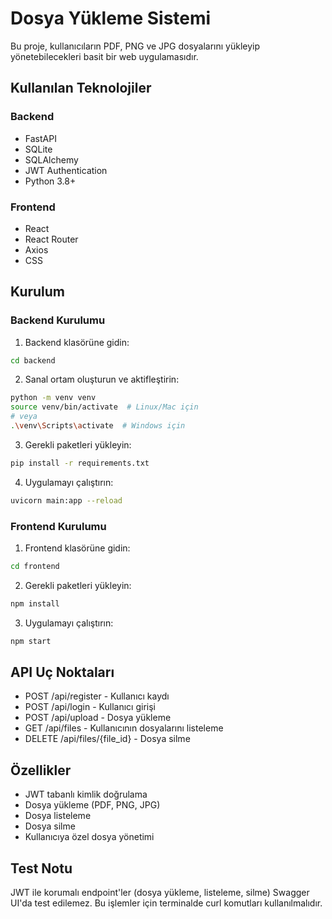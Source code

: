 # Dosya Yükleme Sistemi

Bu proje, kullanıcıların PDF, PNG ve JPG dosyalarını yükleyip yönetebilecekleri basit bir web uygulamasıdır.

## Kullanılan Teknolojiler

### Backend
- FastAPI
- SQLite
- SQLAlchemy
- JWT Authentication
- Python 3.8+

### Frontend
- React
- React Router
- Axios
- CSS

## Kurulum

### Backend Kurulumu

1. Backend klasörüne gidin:
```bash
cd backend
```

2. Sanal ortam oluşturun ve aktifleştirin:
```bash
python -m venv venv
source venv/bin/activate  # Linux/Mac için
# veya
.\venv\Scripts\activate  # Windows için
```

3. Gerekli paketleri yükleyin:
```bash
pip install -r requirements.txt
```

4. Uygulamayı çalıştırın:
```bash
uvicorn main:app --reload
```

### Frontend Kurulumu

1. Frontend klasörüne gidin:
```bash
cd frontend
```

2. Gerekli paketleri yükleyin:
```bash
npm install
```

3. Uygulamayı çalıştırın:
```bash
npm start
```

## API Uç Noktaları

- POST /api/register - Kullanıcı kaydı
- POST /api/login - Kullanıcı girişi
- POST /api/upload - Dosya yükleme
- GET /api/files - Kullanıcının dosyalarını listeleme
- DELETE /api/files/{file_id} - Dosya silme

## Özellikler

- JWT tabanlı kimlik doğrulama
- Dosya yükleme (PDF, PNG, JPG)
- Dosya listeleme
- Dosya silme
- Kullanıcıya özel dosya yönetimi

## Test Notu

JWT ile korumalı endpoint'ler (dosya yükleme, listeleme, silme) Swagger UI'da test edilemez. Bu işlemler için terminalde curl komutları kullanılmalıdır. 